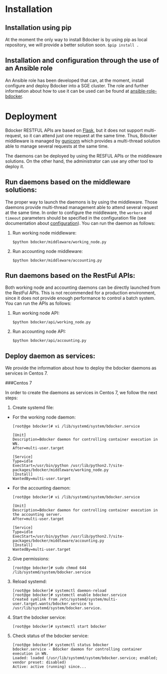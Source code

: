 # Installation

## Installation using pip

At the moment the only way to install Bdocker is by using pip as local repository, we will provide a better
solution soon.
    ```
    $pip install .
    ```
## Installation and configuration through the use of an Ansible role

An Ansible role has been developed that can, at the moment, install configure and deploy Bdocker into a SGE cluster.
The role and further information about how to use it can be used can be found at [ansible-role-bdocker](https://github.com/indigo-dc/ansible-role-bdocker).

# Deployment

Bdocker RESTFUL APIs are based on [Flask](flask.pocoo.org), but it does not support multi-request, so it can attend
just one request at the same time. Thus, Bdocker middleware is managed by [gunicorn](http://gunicorn.org/)
which provides a multi-thread solution able to manage several requests at the same time.

The daemons can be deployed by using the RESFUL APIs or the middleware solutions. On the other hand, the administrator
can use any other tool to deploy it.

## Run daemons based on the middleware solutions:

The proper way to launch the daemons is by using the middleware. Those daemons provide multi-thread management able to
attend several request at the same time. In order to configure the middleware, the ``workers`` and ``timeout`` parameters
should be specified in the configuration file (see documentation about [configuration](doc/configuration.md)).
You can run the daemon as follows:

1. Run working node middleware:
    ```
    $python bdocker/middleware/working_node.py
    ```    
2. Run accounting node middleware:
    ```
    $python bdocker/middleware/accounting.py
    ```

## Run daemons based on the RestFul APIs:

Both working node and accounting daemons can be directly launched from the RestFul APIs. This is not recommended for
a production environment, since it does not provide enough performance to control a batch system.
You can run the APIs as follows:

1. Run working node API:
    ```
    $python bdocker/api/working_node.py
    ```
2. Run accounting node API:
    ```
    $python bdocker/api/accounting.py
    ```
    
## Deploy daemon as services:

We provide the information about how to deploy the bdocker daemons as services in Centos 7.

###Centos 7

In order to create the daemons as services in Centos 7, we follow the next steps:

1. Create systemd file:
  * For the working node daemon:
    ```
    [root@ge bdocker]# vi /lib/systemd/system/bdocker.service

    [Unit]
    Description=Bdocker daemon for controlling container execution in WN.
    After=multi-user.target
    
    [Service]
    Type=idle
    ExecStart=/usr/bin/python /usr/lib/python2.7/site-packages/bdocker/middleware/working_node.py 
    [Install]
    WantedBy=multi-user.target
    ```
  * For the accounting daemon:
    ```
    [root@ge bdocker]# vi /lib/systemd/system/bdocker.service

    [Unit]
    Description=Bdocker daemon for controlling container execution in the accounting server.
    After=multi-user.target
    
    [Service]
    Type=idle
    ExecStart=/usr/bin/python /usr/lib/python2.7/site-packages/bdocker/middleware/accounting.py 
    [Install]
    WantedBy=multi-user.target
    ```
            
2. Give permissions:
     ```
    [root@ge bdocker]# sudo chmod 644 /lib/systemd/system/bdocker.service
    ```
3. Reload systemd:
    ```
    [root@ge bdocker]# systemctl daemon-reload
    [root@ge bdocker]# systemctl enable bdocker.service
    Created symlink from /etc/systemd/system/multi-user.target.wants/bdocker.service to
    /usr/lib/systemd/system/bdocker.service.
    ```
4. Start the bdocker service:
    ```
    [root@ge bdocker]# systemctl start bdocker    
    ```    
5. Check status of the bdocker service:
    ```
    [root@ge bdocker]# systemctl status bdocker    
    bdocker.service - Bdocker daemon for controlling container execution in WN.
    Loaded: loaded (/usr/lib/systemd/system/bdocker.service; enabled; vendor preset: disabled)
    Active: active (running) since...
    ```
